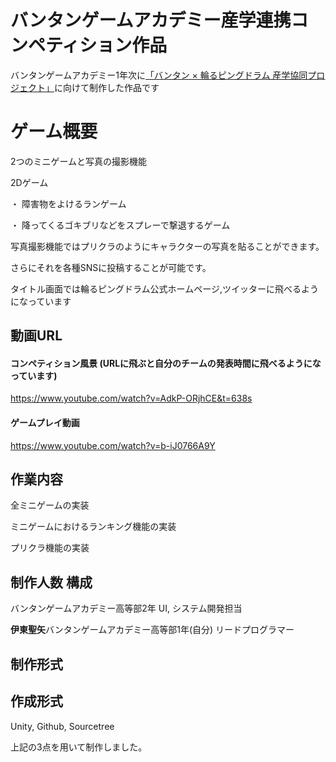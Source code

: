# バンタンゲームアカデミー産学連携コンペティション作品

バンタンゲームアカデミー1年次に[「バンタン × 輪るピングドラム 産学協同プロジェクト」](https://penguindrum10th.jp/)に向けて制作した作品です

# ゲーム概要

2つのミニゲームと写真の撮影機能　

2Dゲーム

・ 障害物をよけるランゲーム

・ 降ってくるゴキブリなどをスプレーで撃退するゲーム

写真撮影機能ではプリクラのようにキャラクターの写真を貼ることができます。

さらにそれを各種SNSに投稿することが可能です。

タイトル画面では輪るピングドラム公式ホームページ,ツイッターに飛べるようになっています

## 動画URL

#### コンペティション風景 (URLに飛ぶと自分のチームの発表時間に飛べるようになっています)
https://www.youtube.com/watch?v=AdkP-ORjhCE&t=638s
#### ゲームプレイ動画
https://www.youtube.com/watch?v=b-iJ0766A9Y

## 作業内容
全ミニゲームの実装

ミニゲームにおけるランキング機能の実装

プリクラ機能の実装

## 制作人数 構成

バンタンゲームアカデミー高等部2年 UI, システム開発担当

**伊東聖矢**バンタンゲームアカデミー高等部1年(自分) リードプログラマー

## 制作形式

## 作成形式

Unity,
Github,
Sourcetree

上記の3点を用いて制作しました。
